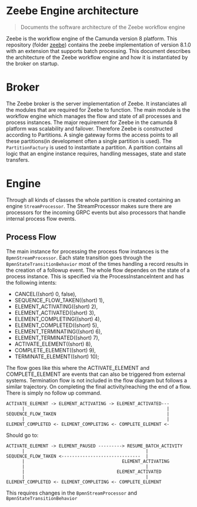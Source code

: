# Zeebe Engine architecture

> Documents the software architecture of the Zeebe workflow engine

Zeebe is the workflow engine of the Camunda version 8 platform. This repository
(folder [zeebe](../zeebe)) contains the zeebe implementation of version 8.1.0
with an extension that supports batch processing. This document describes the
architecture of the Zeebe workflow engine and how it is instantiated by the
broker on startup.

# Broker

The Zeebe broker is the server implementation of Zeebe. It instanciates all the
modules that are required for Zeebe to function. The main module is the workflow
engine which manages the flow and state of all processes and process instances.
The major requirement for Zeebe in the camunda 8 platform was scalability and
failover. Therefore Zeebe is constructed according to Partitions. A single
gateway forms the access points to all these partitions(in development often
a single partition is used). The `PartitionFactury` is used to instantiate a
partition. A partition contains all logic that an engine instance requires,
handling messages, state and state transfers.


# Engine


Through all kinds of classes the whole partition is created
containing an engine `StreamProcessor`. The StreamProcessor makes sure there are
processors for the incoming GRPC events but also processors that handle internal
process flow events.


## Process Flow

The main instance for processing the process flow instances is the
`BpmnStreamProcessor`. Each state transition goes through the
`BpmnStateTransitionBehavior` most of the times handling a record results in
the creation of a followup event. The whole flow dependes on the state of a
process instance. This is specified via the ProcessInstanceIntent and has the
following intents:

- CANCEL((short) 0, false),
- SEQUENCE_FLOW_TAKEN((short) 1),
- ELEMENT_ACTIVATING((short) 2),
- ELEMENT_ACTIVATED((short) 3),
- ELEMENT_COMPLETING((short) 4),
- ELEMENT_COMPLETED((short) 5),
- ELEMENT_TERMINATING((short) 6),
- ELEMENT_TERMINATED((short) 7),
- ACTIVATE_ELEMENT((short) 8),
- COMPLETE_ELEMENT((short) 9),
- TERMINATE_ELEMENT((short) 10);


The flow goes like this where the ACTIVATE_ELEMENT and COMPLETE_ELEMENT are
events that can also be triggered from external systems. Termination flow is not
included in the flow diagram but follows a similar trajectory. On completing the
final activity/reaching the end of a flow. There is simply no follow up command.

```
ACTIVATE_ELEMENT -> ELEMENT_ACTIVATING -> ELEMENT_ACTIVATED---
      |                                                      |
SEQUENCE_FLOW_TAKEN                                          |
      |                                                      |
ELEMENT_COMPLETED <- ELEMENT_COMPLETING <- COMPLETE_ELEMENT <-
```


Should go to:

```
ACTIVATE_ELEMENT -> ELEMENT_PAUSED ---------> RESUME_BATCH_ACTIVITY
      |                                              |
SEQUENCE_FLOW_TAKEN <------------------------------  |
      |                                     ELEMENT_ACTIVATING
      |                                              |
      |                                   ELEMENT_ACTIVATED
      |                                              |  
ELEMENT_COMPLETED <- ELEMENT_COMPLETING <- COMPLETE_ELEMENT
```

This requires changes in the `BpmnStreamProcessor` and `BpmnStateTransitionBehavior`
